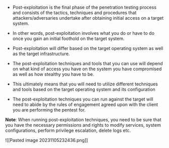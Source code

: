 
+ Post-exploitation is the final phase of the penetration testing process and consists of the tactics, techniques and procedures that attackers/adversaries undertake after obtaining initial access on a target system.

+ In other words, post-exploitation involves what you do or have to do once you gain an initial foothold on the target system.

+ Post-exploitation will differ based on the target operating system as well as the target infrastructure.

+ The post-exploitation techniques and tools that you can use will depend on what kind of access you have on the system you have compromised as well as how stealthy you have to be.

+ This ultimately means that you will need to utilize different techniques and tools based on the target operating system and its configuration

+ The post-exploitation techniques you can run against the target will need to abide by the rules of engagement agreed upon with the client you are performing the pentest for.

**Note**: When running post-exploitation techniques, you need to be sure that you have the necessary permissions and rights to modify services, system configurations, perform privilege escalation, delete logs etc. 

![[Pasted image 20231105232436.png]]